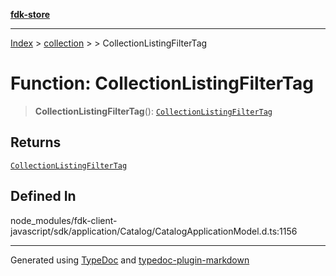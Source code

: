 [**fdk-store**](../../../README.md)
***

[Index](../../../API.md) > [collection](../../README.md) > [<internal>](../README.md) > CollectionListingFilterTag

# Function: CollectionListingFilterTag

> **CollectionListingFilterTag**(): [`CollectionListingFilterTag`](../type-aliases/type-alias.CollectionListingFilterTag.md)

## Returns

[`CollectionListingFilterTag`](../type-aliases/type-alias.CollectionListingFilterTag.md)

## Defined In

node\_modules/fdk-client-javascript/sdk/application/Catalog/CatalogApplicationModel.d.ts:1156

***
Generated using [TypeDoc](https://typedoc.org/) and [typedoc-plugin-markdown](https://www.npmjs.com/package/typedoc-plugin-markdown)
